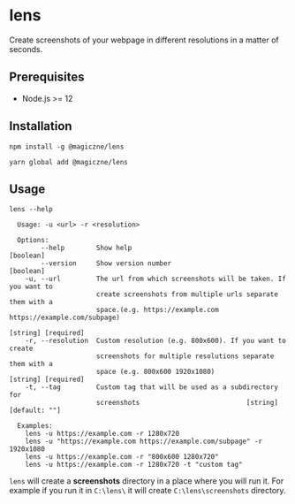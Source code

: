 # lens
Create screenshots of your webpage in different resolutions in a matter of seconds.

## Prerequisites
- Node.js >= 12

## Installation

```
npm install -g @magiczne/lens
```

```
yarn global add @magiczne/lens
```

## Usage

```
lens --help

  Usage: -u <url> -r <resolution>
  
  Options:
        --help        Show help                                          [boolean]
        --version     Show version number                                [boolean]
    -u, --url         The url from which screenshots will be taken. If you want to
                      create screenshots from multiple urls separate them with a
                      space.(e.g. https://example.com https://example.com/subpage)
                                                               [string] [required]
    -r, --resolution  Custom resolution (e.g. 800x600). If you want to create
                      screenshots for multiple resolutions separate them with a
                      space (e.g. 800x600 1920x1080)           [string] [required]
    -t, --tag         Custom tag that will be used as a subdirectory for 
                      screenshots                           [string] [default: ""]
                      
  Examples:
    lens -u https://example.com -r 1280x720
    lens -u "https://example.com https://example.com/subpage" -r 1920x1080
    lens -u https://example.com -r "800x600 1280x720"
    lens -u https://example.com -r 1280x720 -t "custom tag"
```

```lens``` will create a **screenshots** directory in a place where you will run it.
For example if you run it in ```C:\lens\``` it will create ```C:\lens\screenshots``` directory.
